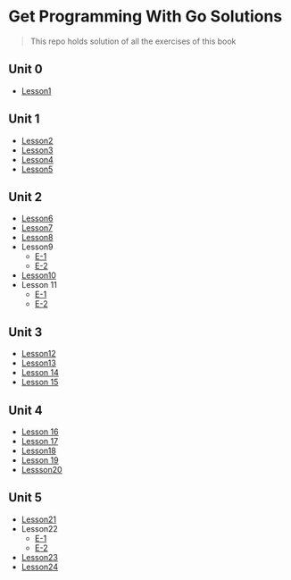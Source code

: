 # Get Programming With Go Solutions

> This repo holds solution of all the exercises of this book

## Unit 0

- [Lesson1](/Unit0/main.go)

## Unit 1

- [Lesson2](/Unit1/Lesson2/main.go)
- [Lesson3](/Unit1/Lesson3/main.go)
- [Lesson4](/Unit1/Lesson4/main.go)
- [Lesson5](/Unit1/Lesson5/main.go)

## Unit 2

- [Lesson6](/Unit2/Lesson6/main.go)
- [Lesson7](/Unit2/Lesson7/main.go)
- [Lesson8](/Unit2/Lesson8/main.go)
- Lesson9
  - [E-1](Unit2/Lesson9/E1/caesar.go)
  - [E-2](Unit2/Lesson9/E2/international.go)
- [Lesson10](Unit2/Lesson10/main.go)
- Lesson 11
  - [E-1](Unit2/Lesson11/E1/decipher.go)
  - [E-2](Unit2/Lesson11/E2/cipher.go)

## Unit 3

- [Lesson12](Unit3/Lesson12/functions.go)
- [Lesson13](Unit3/Lesson13/methods.go)
- [Lesson 14](Unit3/Lesson14/calibrate.go)
- [Lesson 15](Unit3/Lesson15/tables.go)

## Unit 4

- [Lesson 16](Unit4/Lesson16/chess.go)
- [Lesson 17](Unit4/Lesson17/terraform.go)
- [Lesson18](Unit4/Lesson18/capacity.go)
- [Lesson 19](Unit4/Lesson19/words.go)
- [Lessson20](Uniit4/Lesson20/life.go)

## Unit 5

- [Lesson21](Unit5/Lesson21/landing.go)
- Lesson22
  - [E-1](Unit5/Lesson22/E1/landing.go)
  - [E-2](Unit5/Lesson22/E2/distance.go)
- [Lesson23](Unit5/Lesson23/gps.go)
- [Lesson24](Unit5/Lesson24/marshall.go)
